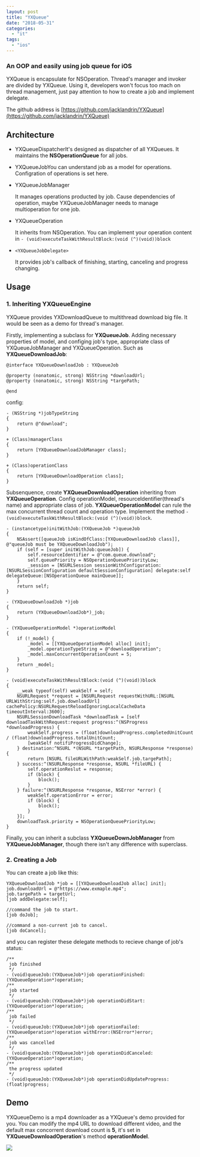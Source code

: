 ```yaml
---
layout: post
title: "YXQueue"
date: "2018-05-31"
categories: 
  - "it"
tags: 
  - "ios"
---
```


### An OOP and easily using job queue for iOS

YXQueue is encapsulate for NSOperation. Thread's manager and invoker are divided by YXQueue. Using it, developers won't focus too mach on thread management, just pay attention to how to create a job and implement delegate.

The github address is [https://github.com/jacklandrin/YXQueue](https://github.com/jacklandrin/YXQueue)

## Architecture

- YXQueueDispatcherIt's designed as dispatcher of all YXQueues. It maintains the **NSOperationQueue** for all jobs.
- YXQueueJobYou can understand job as a model for operations. Configration of operations is set here.
- YXQueueJobManager
    
    It manages operations producted by job. Cause dependencies of operation, maybe YXQueueJobManager needs to manage multioperation for one job.
- YXQueueOperation
    
    It inherits from NSOperation. You can implement your operation content in `- (void)executeTaskWithResultBlock:(void (^)(void))block`
- `<YXQueueJobDelegate>`
    
    It provides job's callback of finishing, starting, canceling and progress changing.

## Usage

### 1\. Inheriting YXQueueEngine

YXQueue provides YXDownloadQueue to multithread download big file. It would be seen as a demo for thread's manager.

Firstly, implementing a subclass for **YXQueueJob**. Adding necessary properties of model, and configing job's type, appropriate class of YXQueueJobManager and YXQueueOperation. Such as **YXQueueDownloadJob**:

```
@interface YXQueueDownloadJob : YXQueueJob

@property (nonatomic, strong) NSString *downloadUrl;
@property (nonatomic, strong) NSString *targePath;

@end

```

config:

```
- (NSString *)jobTypeString
{
    return @"download";
}

+ (Class)managerClass
{
    return [YXQueueDownloadJobManager class];
}

+ (Class)operationClass
{
    return [YXQueueDownloadOperation class];
}
```

Subsenquence, create **YXQueueDownloadOperation** inheriting from **YXQueueOperation**. Config operationModel, resourceIdentifier(thread's name) and appropriate class of job. **YXQueueOperationModel** can rule the max concurrent thread count and operation type. Implement the method `- (void)executeTaskWithResultBlock:(void (^)(void))block`.

```
- (instancetype)initWithJob:(YXQueueJob *)queueJob
{
    NSAssert([queueJob isKindOfClass:[YXQueueDownloadJob class]], @"queueJob must be YXQueueDownloadJob");
    if (self = [super initWithJob:queueJob]) {
        self.resourceIdentifier = @"com.queue.download";
        self.queuePriority = NSOperationQueuePriorityLow;
        _session = [NSURLSession sessionWithConfiguration:[NSURLSessionConfiguration defaultSessionConfiguration] delegate:self delegateQueue:[NSOperationQueue mainQueue]];
    }
    return self;
}

- (YXQueueDownloadJob *)job
{
    return (YXQueueDownloadJob*)_job;
}

- (YXQueueOperationModel *)operationModel
{
    if (!_model) {
        _model = [[YXQueueOperationModel alloc] init];
        _model.operationTypeString = @"downloadOperation";
        _model.maxConcurrentOperationCount = 5;
    }
    return _model;
}

- (void)executeTaskWithResultBlock:(void (^)(void))block
{
    __weak typeof(self) weakSelf = self;
    NSURLRequest *request = [NSURLRequest requestWithURL:[NSURL URLWithString:self.job.downloadUrl] cachePolicy:NSURLRequestReloadIgnoringLocalCacheData timeoutInterval:3600];
    NSURLSessionDownloadTask *downloadTask = [self downloadTaskWithRequest:request progress:^(NSProgress *downloadProgress) {
        weakSelf.progress = (float)downloadProgress.completedUnitCount / (float)downloadProgress.totalUnitCount;
        [weakSelf notifiProgressDidChange];
    } destination:^NSURL *(NSURL *targetPath, NSURLResponse *response) {
        return [NSURL fileURLWithPath:weakSelf.job.targePath];
    } success:^(NSURLResponse *response, NSURL *fileURL) {
        self.operationReslut = response;
        if (block) {
            block();
        }
    } failure:^(NSURLResponse *response, NSError *error) {
        weakSelf.operationError = error;
        if (block) {
            block();
        }
    }];
    downloadTask.priority = NSOperationQueuePriorityLow;
}
```

Finally, you can inherit a subclass **YXQueueDownJobManager** from **YXQueueJobManager**, though there isn't any difference with superclass.

### 2\. Creating a Job

You can create a job like this:

```
YXQueueDownloadJob *job = [[YXQueueDownloadJob alloc] init];
job.downloadUrl = @"https://www.exmaple.mp4";
job.targePath = targetUrl;
[job addDelegate:self];

//command the job to start.
[job doJob];

//command a non-current job to cancel.
[job doCancel];

```

and you can register these delegate methods to recieve change of job's status:

```
/**
 job finished
 */
- (void)queueJob:(YXQueueJob*)job operationFinished:(YXQueueOperation*)operation;
/**
 job started
 */
- (void)queueJob:(YXQueueJob*)job operationDidStart:(YXQueueOperation*)operation;
/**
 job failed
 */
- (void)queueJob:(YXQueueJob*)job operationFailed:(YXQueueOperation*)operation withError:(NSError*)error;
/**
 job was cancelled
 */
- (void)queueJob:(YXQueueJob*)job operationDidCanceled:(YXQueueOperation*)operation;
/**
 the progress updated
 */
- (void)queueJob:(YXQueueJob*)job operationDidUpdateProgress:(float)progress;

```

## Demo

YXQueueDemo is a mp4 downloader as a YXQueue's demo provided for you. You can modify the mp4 URL to download different video, and the default max concorrent download count is **5**, it's set in **YXQueueDownloadOperation**'s method **operationModel**.

![](/assets/img/images/download-demo.png)
